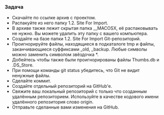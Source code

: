 ### Задача
* Скачайте по ссылке архив с проектом.
* Распакуйте из него папку 1.2. Site For Import.
* В архиве также лежит скрытая папка __MACOSX, её распаковывать не нужно. Вы можете удалить эту папку с вашего компьютера.
* Создайте на базе папки 1.2. Site For Import Git-репозиторий.
* Проигнорируйте файлы, находящиеся в подкаталоге tmp и файлы, заканчивающиеся суффиксами _old, _backup. Любые символы можно заменить символом звёздочка *.
* Добейтесь чтобы также были проигнорированы файлы Thumbs.db и .DS_Store.
* При помощи команды git status убедитесь, что Git не видит ненужные файлы.
* Сделайте коммит.
* Создайте отдельный репозиторий на GitHub'е.
* Свяжите ваш локальный репозиторий с только что созданным удалённым репозиторием. Используйте в качестве кодового имени удалённого репозитория слово origin.
* Отправьте сделанные вами изменения на GitHub.
